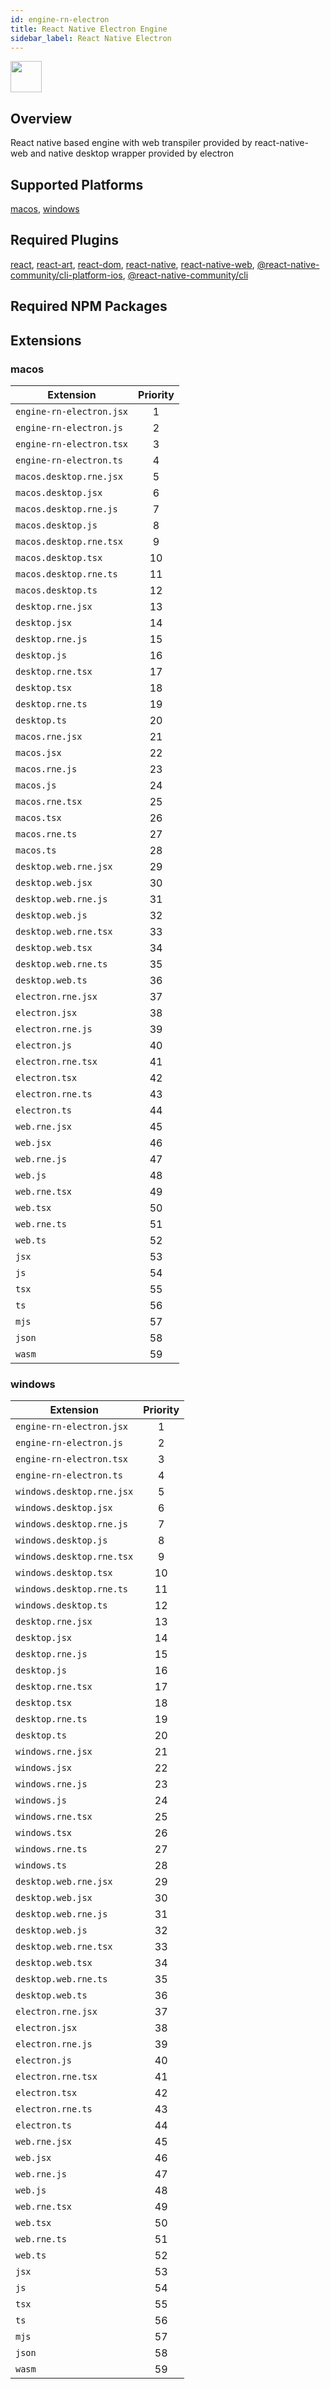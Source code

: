 ```yaml
---
id: engine-rn-electron
title: React Native Electron Engine
sidebar_label: React Native Electron
---
```


<img src="https://renative.org/img/ic_engine.png" width=50 height=50 />

<!--AUTO_GENERATED_START-->

## Overview

React native based engine with web transpiler provided by react-native-web and native desktop wrapper provided by electron

## Supported Platforms

[macos](platforms/macos.md), [windows](platforms/windows.md)

## Required Plugins

[react](../plugins/overview#react), [react-art](../plugins/overview#react-art), [react-dom](../plugins/overview#react-dom), [react-native](../plugins/overview#react-native), [react-native-web](../plugins/overview#react-native-web), [@react-native-community/cli-platform-ios](../plugins/overview#react-native-communitycli-platform-ios), [@react-native-community/cli](../plugins/overview#react-native-communitycli)

## Required NPM Packages

## Extensions

### macos

| Extension                | Priority |
| ------------------------ | :------: |
| `engine-rn-electron.jsx` |    1     |
| `engine-rn-electron.js`  |    2     |
| `engine-rn-electron.tsx` |    3     |
| `engine-rn-electron.ts`  |    4     |
| `macos.desktop.rne.jsx`  |    5     |
| `macos.desktop.jsx`      |    6     |
| `macos.desktop.rne.js`   |    7     |
| `macos.desktop.js`       |    8     |
| `macos.desktop.rne.tsx`  |    9     |
| `macos.desktop.tsx`      |    10    |
| `macos.desktop.rne.ts`   |    11    |
| `macos.desktop.ts`       |    12    |
| `desktop.rne.jsx`        |    13    |
| `desktop.jsx`            |    14    |
| `desktop.rne.js`         |    15    |
| `desktop.js`             |    16    |
| `desktop.rne.tsx`        |    17    |
| `desktop.tsx`            |    18    |
| `desktop.rne.ts`         |    19    |
| `desktop.ts`             |    20    |
| `macos.rne.jsx`          |    21    |
| `macos.jsx`              |    22    |
| `macos.rne.js`           |    23    |
| `macos.js`               |    24    |
| `macos.rne.tsx`          |    25    |
| `macos.tsx`              |    26    |
| `macos.rne.ts`           |    27    |
| `macos.ts`               |    28    |
| `desktop.web.rne.jsx`    |    29    |
| `desktop.web.jsx`        |    30    |
| `desktop.web.rne.js`     |    31    |
| `desktop.web.js`         |    32    |
| `desktop.web.rne.tsx`    |    33    |
| `desktop.web.tsx`        |    34    |
| `desktop.web.rne.ts`     |    35    |
| `desktop.web.ts`         |    36    |
| `electron.rne.jsx`       |    37    |
| `electron.jsx`           |    38    |
| `electron.rne.js`        |    39    |
| `electron.js`            |    40    |
| `electron.rne.tsx`       |    41    |
| `electron.tsx`           |    42    |
| `electron.rne.ts`        |    43    |
| `electron.ts`            |    44    |
| `web.rne.jsx`            |    45    |
| `web.jsx`                |    46    |
| `web.rne.js`             |    47    |
| `web.js`                 |    48    |
| `web.rne.tsx`            |    49    |
| `web.tsx`                |    50    |
| `web.rne.ts`             |    51    |
| `web.ts`                 |    52    |
| `jsx`                    |    53    |
| `js`                     |    54    |
| `tsx`                    |    55    |
| `ts`                     |    56    |
| `mjs`                    |    57    |
| `json`                   |    58    |
| `wasm`                   |    59    |

### windows

| Extension                 | Priority |
| ------------------------- | :------: |
| `engine-rn-electron.jsx`  |    1     |
| `engine-rn-electron.js`   |    2     |
| `engine-rn-electron.tsx`  |    3     |
| `engine-rn-electron.ts`   |    4     |
| `windows.desktop.rne.jsx` |    5     |
| `windows.desktop.jsx`     |    6     |
| `windows.desktop.rne.js`  |    7     |
| `windows.desktop.js`      |    8     |
| `windows.desktop.rne.tsx` |    9     |
| `windows.desktop.tsx`     |    10    |
| `windows.desktop.rne.ts`  |    11    |
| `windows.desktop.ts`      |    12    |
| `desktop.rne.jsx`         |    13    |
| `desktop.jsx`             |    14    |
| `desktop.rne.js`          |    15    |
| `desktop.js`              |    16    |
| `desktop.rne.tsx`         |    17    |
| `desktop.tsx`             |    18    |
| `desktop.rne.ts`          |    19    |
| `desktop.ts`              |    20    |
| `windows.rne.jsx`         |    21    |
| `windows.jsx`             |    22    |
| `windows.rne.js`          |    23    |
| `windows.js`              |    24    |
| `windows.rne.tsx`         |    25    |
| `windows.tsx`             |    26    |
| `windows.rne.ts`          |    27    |
| `windows.ts`              |    28    |
| `desktop.web.rne.jsx`     |    29    |
| `desktop.web.jsx`         |    30    |
| `desktop.web.rne.js`      |    31    |
| `desktop.web.js`          |    32    |
| `desktop.web.rne.tsx`     |    33    |
| `desktop.web.tsx`         |    34    |
| `desktop.web.rne.ts`      |    35    |
| `desktop.web.ts`          |    36    |
| `electron.rne.jsx`        |    37    |
| `electron.jsx`            |    38    |
| `electron.rne.js`         |    39    |
| `electron.js`             |    40    |
| `electron.rne.tsx`        |    41    |
| `electron.tsx`            |    42    |
| `electron.rne.ts`         |    43    |
| `electron.ts`             |    44    |
| `web.rne.jsx`             |    45    |
| `web.jsx`                 |    46    |
| `web.rne.js`              |    47    |
| `web.js`                  |    48    |
| `web.rne.tsx`             |    49    |
| `web.tsx`                 |    50    |
| `web.rne.ts`              |    51    |
| `web.ts`                  |    52    |
| `jsx`                     |    53    |
| `js`                      |    54    |
| `tsx`                     |    55    |
| `ts`                      |    56    |
| `mjs`                     |    57    |
| `json`                    |    58    |
| `wasm`                    |    59    |

<!--AUTO_GENERATED_END-->
